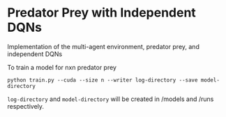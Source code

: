 # Predator Prey with Independent DQNs
Implementation of the multi-agent environment, predator prey, and independent DQNs

To train a model for nxn predator prey

`python train.py --cuda --size n --writer log-directory --save model-directory`

`log-directory` and `model-directory` will be created in /models and /runs respectively.
